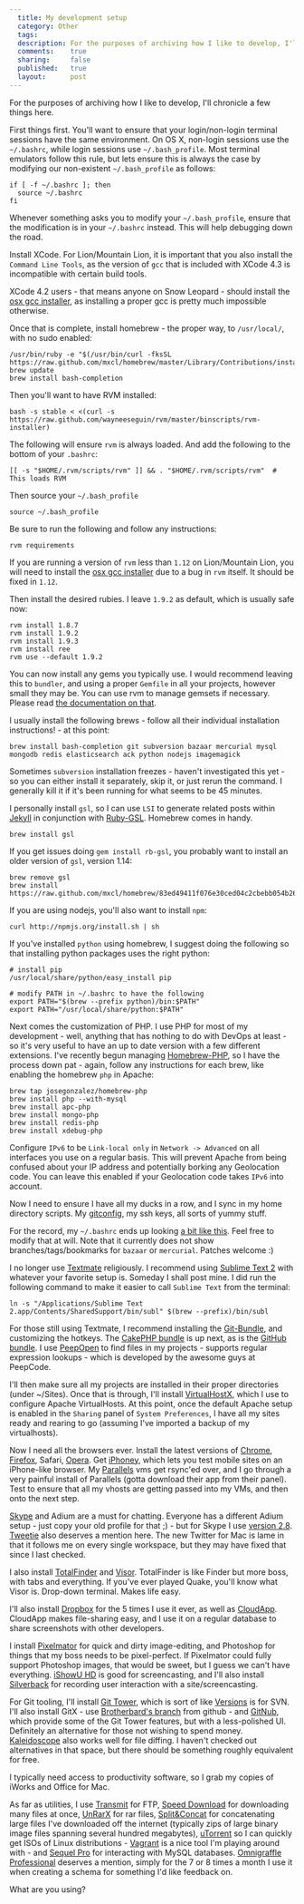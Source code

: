 ```yaml
---
  title: My development setup
  category: Other
  tags:
  description: For the purposes of archiving how I like to develop, I'll chronicle a few things here.
  comments:    true
  sharing:     false
  published:   true
  layout:      post
---
```


For the purposes of archiving how I like to develop, I'll chronicle a few things here.

First things first. You'll want to ensure that your login/non-login terminal sessions have the same environment. On OS X, non-login sessions use the `~/.bashrc`, while login sessions use `~/.bash_profile`. Most terminal emulators follow this rule, but lets ensure this is always the case by modifying our non-existent `~/.bash_profile` as follows:

``` lang:shell
if [ -f ~/.bashrc ]; then
  source ~/.bashrc
fi
```

Whenever something asks you to modify your `~/.bash_profile`, ensure that the modification is in your `~/.bashrc` instead. This will help debugging down the road.

Install XCode. For Lion/Mountain Lion, it is important that you also install the `Command Line Tools`, as the version of `gcc` that is included with XCode 4.3 is incompatible with certain build tools.

XCode 4.2 users - that means anyone on Snow Leopard - should install the [osx gcc installer](https://github.com/kennethreitz/osx-gcc-installer), as installing a proper gcc is pretty much impossible otherwise.

Once that is complete, install homebrew - the proper way, to `/usr/local/`, with no sudo enabled:

``` lang:shell
/usr/bin/ruby -e "$(/usr/bin/curl -fksSL https://raw.github.com/mxcl/homebrew/master/Library/Contributions/install_homebrew.rb)"
brew update
brew install bash-completion
```

Then you'll want to have RVM installed:

``` lang:shell
bash -s stable < <(curl -s https://raw.github.com/wayneeseguin/rvm/master/binscripts/rvm-installer)
```

The following will ensure `rvm` is always loaded. And add the following to the bottom of your `.bashrc`:

``` lang:shell
[[ -s "$HOME/.rvm/scripts/rvm" ]] && . "$HOME/.rvm/scripts/rvm"  # This loads RVM
```

Then source your `~/.bash_profile`

``` lang:shell
source ~/.bash_profile
```

Be sure to run the following and follow any instructions:

``` lang:shell
rvm requirements
```

If you are running a version of `rvm` less than `1.12` on Lion/Mountain Lion, you will need to install the [osx gcc installer](https://github.com/kennethreitz/osx-gcc-installer) due to a bug in `rvm` itself. It should be fixed in `1.12`.

Then install the desired rubies. I leave `1.9.2` as default, which is usually safe now:

``` lang:shell
rvm install 1.8.7
rvm install 1.9.2
rvm install 1.9.3
rvm install ree
rvm use --default 1.9.2
```

You can now install any gems you typically use. I would recommend leaving this to `bundler`, and using a proper `Gemfile` in all your projects, however small they may be. You can use rvm to manage gemsets if necessary. Please read [the documentation on that](https://rvm.beginrescueend.com/gemsets/).

I usually install the following brews - follow all their individual installation instructions! - at this point:

``` lang:shell
brew install bash-completion git subversion bazaar mercurial mysql mongodb redis elasticsearch ack python nodejs imagemagick
```

Sometimes `subversion` installation freezes - haven't investigated this yet - so you can either install it separately, skip it, or just rerun the command. I generally kill it if it's been running for what seems to be 45 minutes.

I personally install `gsl`, so I can use `LSI` to generate related posts within [Jekyll](https://github.com/mojombo/jekyll) in conjunction with [Ruby-GSL](http://rb-gsl.rubyforge.org/). Homebrew comes in handy.

``` lang:shell
brew install gsl
```

If you get issues doing `gem install rb-gsl`, you probably want to install an older version of `gsl`, version 1.14:

``` lang:shell
brew remove gsl
brew install https://raw.github.com/mxcl/homebrew/83ed49411f076e30ced04c2cbebb054b2645a431/Library/Formula/gsl.rb
```

If you are using nodejs, you'll also want to install `npm`:

``` lang:shell
curl http://npmjs.org/install.sh | sh
```


If you've installed `python` using homebrew, I suggest doing the following so that installing python packages uses the right python:

``` lang:shell
# install pip
/usr/local/share/python/easy_install pip

# modify PATH in ~/.bashrc to have the following
export PATH="$(brew --prefix python)/bin:$PATH"
export PATH="/usr/local/share/python:$PATH"
```

Next comes the customization of PHP. I use PHP for most of my development - well, anything that has nothing to do with DevOps at least - so it's very useful to have an up to date version with a few different extensions. I've recently begun managing [Homebrew-PHP](https://github.com/josegonzalez/homebrew-php/), so I have the process down pat - again, follow any instructions for each brew, like enabling the homebrew `php` in Apache:

``` lang:shell
brew tap josegonzalez/homebrew-php
brew install php --with-mysql
brew install apc-php
brew install mongo-php
brew install redis-php
brew install xdebug-php
```

Configure `IPv6` to be `Link-local only` in `Network -> Advanced` on all interfaces you use on a regular basis. This will prevent Apache from being confused about your IP address and potentially borking any Geolocation code. You can leave this enabled if your Geolocation code takes `IPv6` into account.

Now I need to ensure I have all my ducks in a row, and I sync in my home directory scripts. My [gitconfig](https://gist.github.com/565837), my ssh keys, all sorts of yummy stuff.

For the record, my `~/.bashrc` ends up looking [a bit like this](https://gist.github.com/2223297). Feel free to modify that at will. Note that it currently does not show branches/tags/bookmarks for `bazaar` or `mercurial`. Patches welcome :)

I no longer use [Textmate](http://macromates.com/) religiously. I recommend using [Sublime Text 2](http://www.sublimetext.com/2) with whatever your favorite setup is. Someday I shall post mine. I did run the following command to make it easier to call `Sublime Text` from the terminal:

``` lang:shell
ln -s "/Applications/Sublime Text 2.app/Contents/SharedSupport/bin/subl" $(brew --prefix)/bin/subl
```

For those still using Textmate, I recommend installing the [Git-Bundle](https://github.com/jcf/git-tmbundle), and customizing the hotkeys. The [CakePHP bundle](https://github.com/cakephp/cakephp-tmbundle) is up next, as is the [GitHub bundle](https://github.com/drnic/github-tmbundle). I use [PeepOpen](http://peepcode.com/products/peepopen) to find files in my projects - supports regular expression lookups - which is developed by the awesome guys at PeepCode.

I'll then make sure all my projects are installed in their proper directories (under ~/Sites). Once that is through, I'll install [VirtualHostX](http://clickontyler.com/virtualhostx/), which I use to configure Apache VirtualHosts. At this point, once the default Apache setup is enabled in the `Sharing` panel of `System Preferences`, I have all my sites ready and rearing to go (assuming I've imported a backup of my virtualhosts).

Now I need all the browsers ever. Install the latest versions of [Chrome](http://www.google.com/chrome/), [Firefox](http://www.mozilla.com/en-US/firefox/new/), Safari, [Opera](http://www.opera.com/). Get [iPhoney](http://www.marketcircle.com/iphoney/), which lets you test mobile sites on an iPhone-like browser. My [Parallels](http://www.parallels.com/products/desktop/) vms get rsync'ed over, and I go through a very painful install of Parallels (gotta download their app from their panel). Test to ensure that all my vhosts are getting passed into my VMs, and then onto the next step.

[Skype](http://www.skype.com) and Adium are a must for chatting. Everyone has a different Adium setup - just copy your old profile for that ;) - but for Skype I use [version 2.8](http://www.skype.com/intl/en/get-skype/on-your-computer/macosx/2-8/). [Tweetie](http://www.atebits.com/tweetie-mac/) also deserves a mention here. The new Twitter for Mac is lame in that it follows me on every single workspace, but they may have fixed that since I last checked.

I also install [TotalFinder](http://totalfinder.binaryage.com/) and [Visor](http://visor.binaryage.com/). TotalFinder is like Finder but more boss, with tabs and everything. If you've ever played Quake, you'll know what Visor is. Drop-down terminal. Makes life easy.

I'll also install [Dropbox](http://www.dropbox.com/) for the 5 times I use it ever, as well as [CloudApp](http://getcloudapp.com/). CloudApp makes file-sharing easy, and I use it on a regular database to share screenshots with other developers.

I install [Pixelmator](http://www.pixelmator.com/) for quick and dirty image-editing, and Photoshop for things that my boss needs to be pixel-perfect. If Pixelmator could fully support Photoshop images, that would be sweet, but I guess we can't have everything. [iShowU HD](http://store.shinywhitebox.com/ishowuhd/main.html) is good for screencasting, and I'll also install [Silverback](http://silverbackapp.com/) for recording user interaction with a site/screencasting.

For Git tooling, I'll install [Git Tower](http://www.git-tower.com/), which is sort of like [Versions](http://versionsapp.com/) is for SVN. I'll also install GitX - use [Brotherbard's branch](https://github.com/brotherbard/gitx) from github - and [GitNub](https://github.com/Caged/gitnub), which provide some of the Git Tower features, but with a less-polished UI. Definitely an alternative for those not wishing to spend money. [Kaleidoscope](http://www.kaleidoscopeapp.com/) also works well for file diffing. I haven't checked out alternatives in that space, but there should be something roughly equivalent for free.

I typically need access to productivity software, so I grab my copies of iWorks and Office for Mac.

As far as utilities, I use [Transmit](http://www.panic.com/transmit/) for FTP, [Speed Download](http://www.yazsoft.com/) for downloading many files at once, [UnRarX](http://www.unrarx.com/) for rar files, [Split&Concat](http://www.xs4all.nl/~loekjehe/Split&Concat/) for concatenating large files I've downloaded off the internet (typically zips of large binary image files spanning several hundred megabytes), [uTorrent](http://www.utorrent.com/) so I can quickly get ISOs of Linux distributions - [Vagrant](http://vagrantup.com/) is a nice tool I'm playing around with - and [Sequel Pro](http://www.sequelpro.com/) for interacting with MySQL databases. [Omnigraffle Professional](http://www.omnigroup.com/products/omnigraffle/) deserves a mention, simply for the 7 or 8 times a month I use it when creating a schema for something I'd like feedback on.

What are you using?

